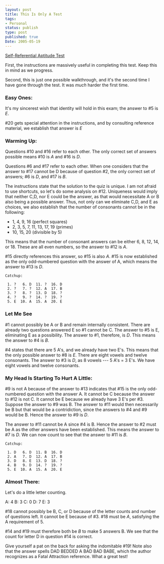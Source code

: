 ```yaml
---
layout: post
title: This Is Only A Test
tags:
- Personal
status: publish
type: post
published: true
Date: 2005-05-19
---
```

[Self-Referential Aptitude Test](http://www.chaos.org.uk/~eddy/craft/srat-Q.html)

First, the instructions are massively useful in completing this test.  Keep this in mind as we progress.

Second, this is just one possible walkthrough, and it's the second time I have gone through the test.  It was *much* harder the first time.

### Easy Ones:

It's my sincerest wish that identity will hold in this exam;  the answer to #5 is _E_.

#20 gets special attention in the instructions, and by consulting reference material, we establish that answer is _E_

### Warming Up:

Questions #10 and #16 refer to each other.  The only correct set of answers possible means #10 is _A_ and #16 is _D_.

Questions #6 and #17 refer to each other.  When one considers that the answer to #17 cannot be D because of question #2, the only correct set of answers; #6 is _D_, and #17 is _B_.

The instructions state that the solution to the quiz is unique.  I am not afraid to use shortcuts, so let's do some analysis on #12.  Uniqueness would imply that neither C,D, nor E could be the answer, as that would necessitate A or B also being a possible answer.  Thus, not only can we eliminate C,D, and E as choices, we also establish that the number of consonants cannot be in the following:


* 1, 4, 9, 16 (perfect squares)
* 2, 3, 5, 7, 11, 13, 17, 19 (primes)
* 10, 15, 20 (divisible by 5)

This means that the number of consonant answers can be either 6, 8, 12, 14, or 18.  These are all even numbers, so the answer to #12 is _A_.

#15 directly references this answer, so #15 is also _A_.  #15 is now established as the only odd-numbered question with the answer of A, which means the answer to #13 is _D_.

```
Catchup:

 1. ?   6. D  11. ?  16. D
 2. ?   7. ?  12. A  17. B
 3. ?   8. ?  13. D  18. ?
 4. ?   9. ?  14. ?  19. ?
 5. E  10. A  15. A  20. E
```


### Let Me See

#1 cannot possibly be A or B and remain internally consistent.  There are already two questions answered E so #1 cannot be C.  The answer to #5 is E, eliminating E as a possibility.  The answer to #1, therefore, is _D_.  This means the answer to #4 is _B_.

#4 states that there are 5 A's, and we already have two E's.  This means that the only possible answer to #8 is _E_.  There are eight vowels and twelve consonants.  The answer to #3 is _D_, as 8 vowels --- 5 A's = 3 E's.  We have eight vowels and twelve consonants.

### My Head Is Starting To Hurt A Little:

#9 is not A because of the answer to #13 indicates that #15 is the only odd-numbered question with the answer A.  It cannot be C because the answer to #12 is not C.  It cannot be E because we already have 3 E's per #3.  Suppose the answer to #9 was B.  The answer to #11 would then necessarily be B but that would be a contridiction, since the answers to #4 and #9 would be B.  Hence the answer to #9 is _D_.

The answer to #11 cannot be A since #4 is B.  Hence the answer to #2 must be A as the other answers have been established.  This means the answer to #7 is _D_.  We can now count to see that the answer to #11 is _B_.

```
Catchup:

 1. D   6. D  11. B  16. D
 2. A   7. D  12. A  17. B
 3. D   8. E  13. D  18. ?
 4. B   9. D  14. ?  19. ?
 5. E  10. A  15. A  20. E

```

### Almost There:

Let's do a little letter counting.

A: 4
B: 3
C: 0
D: 7
E: 3

#18 cannot possibly be B, C, or D because of the letter counts and number of questions left.  It cannot be E because of #3.  #18 must be _A_, satisfying the A requirement of 5.

#14 and #19 must therefore both be _B_ to make 5 answers B.  We see that the count for letter D in question #14 is correct.

Give yourself a pat on the back for asking the indomitable #19!  Note also that the answer spells <span class="caps">DAD BEDDED A BAD BAD BABE</span>, which the author recognizes as a Fatal Attraction reference.  What a great test!

